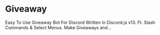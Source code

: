 # Giveaway
Easy To Use Giveaway Bot For Discord Written In Discord.js v13. Ft. Slash Commands &amp; Select Menus. Make Giveaways and…
